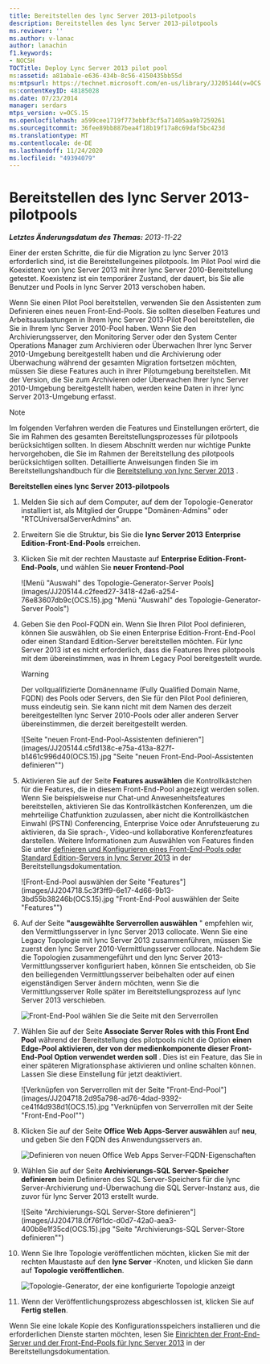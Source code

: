 ```yaml
---
title: Bereitstellen des lync Server 2013-pilotpools
description: Bereitstellen des lync Server 2013-pilotpools
ms.reviewer: ''
ms.author: v-lanac
author: lanachin
f1.keywords:
- NOCSH
TOCTitle: Deploy Lync Server 2013 pilot pool
ms:assetid: a81aba1e-e636-434b-8c56-4150435bb55d
ms:mtpsurl: https://technet.microsoft.com/en-us/library/JJ205144(v=OCS.15)
ms:contentKeyID: 48185028
ms.date: 07/23/2014
manager: serdars
mtps_version: v=OCS.15
ms.openlocfilehash: a599cee1719f773ebbf3cf5a71405aa9b7259261
ms.sourcegitcommit: 36fee89bb887bea4f18b19f17a8c69daf5bc423d
ms.translationtype: MT
ms.contentlocale: de-DE
ms.lasthandoff: 11/24/2020
ms.locfileid: "49394079"
---
```

# <a name="deploy-lync-server-2013-pilot-pool"></a>Bereitstellen des lync Server 2013-pilotpools

<div data-xmlns="http://www.w3.org/1999/xhtml">

<div class="topic" data-xmlns="http://www.w3.org/1999/xhtml" data-msxsl="urn:schemas-microsoft-com:xslt" data-cs="https://msdn.microsoft.com/">

<div data-asp="https://msdn2.microsoft.com/asp">



</div>

<div id="mainSection">

<div id="mainBody">

<span> </span>

_**Letztes Änderungsdatum des Themas:** 2013-11-22_

Einer der ersten Schritte, die für die Migration zu lync Server 2013 erforderlich sind, ist die Bereitstellungeines pilotpools. Im Pilot Pool wird die Koexistenz von lync Server 2013 mit ihrer lync Server 2010-Bereitstellung getestet. Koexistenz ist ein temporärer Zustand, der dauert, bis Sie alle Benutzer und Pools in lync Server 2013 verschoben haben.

Wenn Sie einen Pilot Pool bereitstellen, verwenden Sie den Assistenten zum Definieren eines neuen Front-End-Pools. Sie sollten dieselben Features und Arbeitsauslastungen in Ihrem lync Server 2013-Pilot Pool bereitstellen, die Sie in Ihrem lync Server 2010-Pool haben. Wenn Sie den Archivierungsserver, den Monitoring Server oder den System Center Operations Manager zum Archivieren oder Überwachen Ihrer lync Server 2010-Umgebung bereitgestellt haben und die Archivierung oder Überwachung während der gesamten Migration fortsetzen möchten, müssen Sie diese Features auch in ihrer Pilotumgebung bereitstellen. Mit der Version, die Sie zum Archivieren oder Überwachen Ihrer lync Server 2010-Umgebung bereitgestellt haben, werden keine Daten in ihrer lync Server 2013-Umgebung erfasst.

<div>


> [!NOTE]  
> Im folgenden Verfahren werden die Features und Einstellungen erörtert, die Sie im Rahmen des gesamten Bereitstellungsprozesses für pilotpools berücksichtigen sollten. In diesem Abschnitt werden nur wichtige Punkte hervorgehoben, die Sie im Rahmen der Bereitstellung des pilotpools berücksichtigen sollten. Detaillierte Anweisungen finden Sie im Bereitstellungshandbuch für die <A href="lync-server-2013-deploying-lync-server.md">Bereitstellung von lync Server 2013</A> .



</div>

**Bereitstellen eines lync Server 2013-pilotpools**

1.  Melden Sie sich auf dem Computer, auf dem der Topologie-Generator installiert ist, als Mitglied der Gruppe "Domänen-Admins" oder "RTCUniversalServerAdmins" an.

2.  Erweitern Sie die Struktur, bis Sie die **lync Server 2013** **Enterprise Edition-Front-End-Pools** erreichen.

3.  Klicken Sie mit der rechten Maustaste auf **Enterprise Edition-Front-End-Pools**, und wählen Sie **neuer Frontend-Pool**
    
    ![Menü "Auswahl" des Topologie-Generator-Server Pools](images/JJ205144.c2feed27-3418-42a6-a254-76e83607db9c(OCS.15).jpg "Menü "Auswahl" des Topologie-Generator-Server Pools")

4.  Geben Sie den Pool-FQDN ein. Wenn Sie Ihren Pilot Pool definieren, können Sie auswählen, ob Sie einen Enterprise Edition-Front-End-Pool oder einen Standard Edition-Server bereitstellen möchten. Für lync Server 2013 ist es nicht erforderlich, dass die Features Ihres pilotpools mit dem übereinstimmen, was in Ihrem Legacy Pool bereitgestellt wurde.
    
    <div>
    

    > [!WARNING]  
    > Der vollqualifizierte Domänenname (Fully Qualified Domain Name, FQDN) des Pools oder Servers, den Sie für den Pilot Pool definieren, muss eindeutig sein. Sie kann nicht mit dem Namen des derzeit bereitgestellten lync Server 2010-Pools oder aller anderen Server übereinstimmen, die derzeit bereitgestellt werden.

    
    </div>
    
    ![Seite "neuen Front-End-Pool-Assistenten definieren"](images/JJ205144.c5fd138c-e75a-413a-827f-b1461c996d40(OCS.15).jpg "Seite "neuen Front-End-Pool-Assistenten definieren"")

5.  Aktivieren Sie auf der Seite **Features auswählen** die Kontrollkästchen für die Features, die in diesem Front-End-Pool angezeigt werden sollen. Wenn Sie beispielsweise nur Chat-und Anwesenheitsfeatures bereitstellen, aktivieren Sie das Kontrollkästchen Konferenzen, um die mehrteilige Chatfunktion zuzulassen, aber nicht die Kontrollkästchen Einwahl (PSTN) Conferencing, Enterprise Voice oder Anrufsteuerung zu aktivieren, da Sie sprach-, Video-und kollaborative Konferenzfeatures darstellen. Weitere Informationen zum Auswählen von Features finden Sie unter [definieren und Konfigurieren eines Front-End-Pools oder Standard Edition-Servers in lync Server 2013](lync-server-2013-define-and-configure-a-front-end-pool-or-standard-edition-server.md) in der Bereitstellungsdokumentation.
    
    ![Front-End-Pool auswählen der Seite "Features"](images/JJ204718.5c3f3ff9-6e17-4d66-9b13-3bd55b38246b(OCS.15).jpg "Front-End-Pool auswählen der Seite "Features"")

6.  Auf der Seite **"ausgewählte Serverrollen auswählen** " empfehlen wir, den Vermittlungsserver in lync Server 2013 collocate. Wenn Sie eine Legacy Topologie mit lync Server 2013 zusammenführen, müssen Sie zuerst den lync Server 2010-Vermittlungsserver collocate. Nachdem Sie die Topologien zusammengeführt und den lync Server 2013-Vermittlungsserver konfiguriert haben, können Sie entscheiden, ob Sie den beiliegenden Vermittlungsserver beibehalten oder auf einen eigenständigen Server ändern möchten, wenn Sie die Vermittlungsserver Rolle später im Bereitstellungsprozess auf lync Server 2013 verschieben.
    
    ![Front-End-Pool wählen Sie die Seite mit den Serverrollen](images/JJ204718.e00b7eba-010b-44ed-b0a6-6ab3e534fb8c(OCS.15).jpg "Front-End-Pool wählen Sie die Seite mit den Serverrollen")

7.  Wählen Sie auf der Seite **Associate Server Roles with this Front End Pool** während der Bereitstellung des pilotpools nicht die Option **einen Edge-Pool aktivieren, der von der medienkomponente dieser Front-End-Pool Option verwendet werden soll** . Dies ist ein Feature, das Sie in einer späteren Migrationsphase aktivieren und online schalten können. Lassen Sie diese Einstellung für jetzt deaktiviert.
    
    ![Verknüpfen von Serverrollen mit der Seite "Front-End-Pool"](images/JJ204718.2d95a798-ad76-4dad-9392-ce41f4d938d1(OCS.15).jpg "Verknüpfen von Serverrollen mit der Seite "Front-End-Pool"")

8.  Klicken Sie auf der Seite **Office Web Apps-Server auswählen** auf **neu**, und geben Sie den FQDN des Anwendungsservers an.
    
    ![Definieren von neuen Office Web Apps Server-FQDN-Eigenschaften](images/JJ204718.25c6b455-f1b8-4326-a569-6e338153d398(OCS.15).jpg "Definieren von neuen Office Web Apps Server-FQDN-Eigenschaften")

9.  Wählen Sie auf der Seite **Archivierungs-SQL Server-Speicher definieren** beim Definieren des SQL Server-Speichers für die lync Server-Archivierung und-Überwachung die SQL Server-Instanz aus, die zuvor für lync Server 2013 erstellt wurde.
    
    ![Seite "Archivierungs-SQL Server-Store definieren"](images/JJ204718.0f76f1dc-d0d7-42a0-aea3-400b8e1f35cd(OCS.15).jpg "Seite "Archivierungs-SQL Server-Store definieren"")

10. Wenn Sie Ihre Topologie veröffentlichen möchten, klicken Sie mit der rechten Maustaste auf den **lync Server** -Knoten, und klicken Sie dann auf **Topologie veröffentlichen**.
    
    ![Topologie-Generator, der eine konfigurierte Topologie anzeigt](images/JJ205144.c3eafa20-159e-4355-a23d-9f72aeb26037(OCS.15).jpg "Topologie-Generator, der eine konfigurierte Topologie anzeigt")

11. Wenn der Veröffentlichungsprozess abgeschlossen ist, klicken Sie auf **Fertig stellen**.

Wenn Sie eine lokale Kopie des Konfigurationsspeichers installieren und die erforderlichen Dienste starten möchten, lesen Sie [Einrichten der Front-End-Server und der Front-End-Pools für lync Server 2013](lync-server-2013-setting-up-front-end-servers-and-front-end-pools.md) in der Bereitstellungsdokumentation.


</div>

<span> </span>

</div>

</div>

</div>

